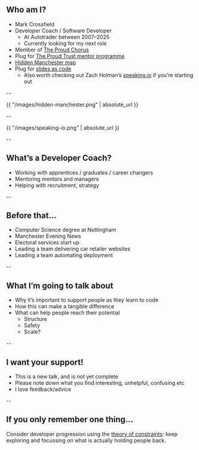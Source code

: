 ## Who am I?

+ Mark Crossfield
+ Developer Coach / Software Developer
  + At Autotrader between 2007–2025
  + Currently looking for my next role
+ Member of [The Proud Chorus](https://www.manchesterproudchorus.org/)
+ Plug for [The Proud Trust mentor programme](https://www.theproudtrust.org/volunteer-as-a-proud-mentor/)
+ [Hidden Manchester map](https://hidden-manchester.org.uk/)
+ Plug for [slides as code](https://github.com/dploeger/jekyll-revealjs)
  + Also worth checking out Zach Holman’s [speaking.io](https://speaking.io/) if you’re starting out

--

<backgroundimage>{{ "/images/hidden-manchester.png" | absolute_url }}</backgroundimage>

--

<backgroundimage>{{ "/images/speaking-io.png" | absolute_url }}</backgroundimage>

--


## What’s a Developer Coach?

+ Working with apprentices / graduates / career changers
+ Mentoring mentors and managers
+ Helping with recruitment, strategy

--

## Before that…

+ Computer Science degree at Nottingham
+ Manchester Evening News
+ Electoral services start up
+ Leading a team delivering car retailer websites
+ Leading a team automating deployment

--

## What I’m going to talk about

+ Why it’s important to support people as they learn to code
+ How this can make a tangible difference
+ What can help people reach their potential
  + Structure
  + Safety
  + Scale?

--

## I want your support!

+ This is a new talk, and is not yet complete
+ Please note down what you find interesting, unhelpful, confusing etc
+ I love feedback/advice

--

## If you only remember one thing…

Consider developer progression using the [theory of constraints](https://en.wikipedia.org/wiki/Theory_of_constraints): keep exploring and focussing on what is actually holding people back.